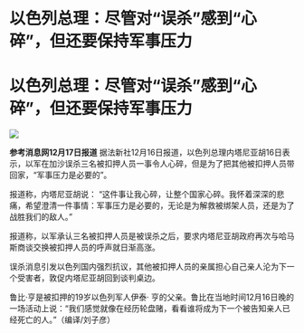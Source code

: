# 以色列总理：尽管对“误杀”感到“心碎”，但还要保持军事压力

# 以色列总理：尽管对“误杀”感到“心碎”，但还要保持军事压力

![](https://inews.gtimg.com/om_bt/Og7wLZGPm5KhxRm81JRXAmfyrzjI0eZc8C4izfGKKfaXUAA/1000)

**参考消息网12月17日报道**
据法新社12月16日报道，以色列总理内塔尼亚胡16日表示，以军在加沙误杀三名被扣押人员一事令人心碎，但是为了把其他被扣押人员带回家，“军事压力是必要的”。

报道称，内塔尼亚胡说：
“这件事让我心碎，让整个国家心碎。我怀着深深的悲痛，希望澄清一件事情：军事压力是必要的，无论是为解救被绑架人员，还是为了战胜我们的敌人。”

报道称，以军承认三名被扣押人员是被误杀之后，要求内塔尼亚胡政府再次与哈马斯商谈交换被扣押人员的呼声就日渐高涨。

误杀消息引发以色列国内强烈抗议，其他被扣押人员的亲属担心自己亲人沦为下一个受害者，敦促内塔尼亚胡回到谈判桌边。

鲁比·亨是被扣押的19岁以色列军人伊泰·
亨的父亲。鲁比在当地时间12月16日晚的一场活动上说：“我们感觉就像在经历轮盘赌，看看谁将成为下一个被告知亲人已经死亡的人。”（编译/刘子彦）

